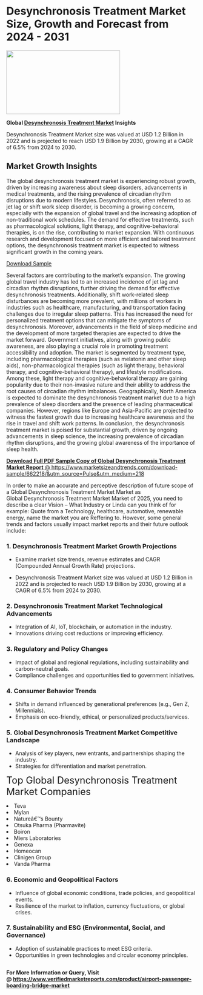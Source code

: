 <H1>Desynchronosis Treatment Market Size, Growth and Forecast from 2024 - 2031</H1><img class="aligncenter size-medium wp-image-584254" src="https://thirdeyenews.in/wp-content/uploads/2024/09/Global-Market-Research-300x168.jpeg" alt="" width="300" height="168" /><p><strong>Global&nbsp;<a href="https://www.marketsizeandtrends.com/download-sample/662218/&amp;utm_source=Pulse&amp;utm_medium=218">Desynchronosis Treatment Market</a> Insights</strong></p><p>Desynchronosis Treatment Market size was valued at USD 1.2 Billion in 2022 and is projected to reach USD 1.9 Billion by 2030, growing at a CAGR of 6.5% from 2024 to 2030.</p><p><h2>Market Growth Insights</h2> <p>The global desynchronosis treatment market is experiencing robust growth, driven by increasing awareness about sleep disorders, advancements in medical treatments, and the rising prevalence of circadian rhythm disruptions due to modern lifestyles. Desynchronosis, often referred to as jet lag or shift work sleep disorder, is becoming a growing concern, especially with the expansion of global travel and the increasing adoption of non-traditional work schedules. The demand for effective treatments, such as pharmacological solutions, light therapy, and cognitive-behavioral therapies, is on the rise, contributing to market expansion. With continuous research and development focused on more efficient and tailored treatment options, the desynchronosis treatment market is expected to witness significant growth in the coming years.</p> <p><a href="#">Download Sample</a></p> <p>Several factors are contributing to the market’s expansion. The growing global travel industry has led to an increased incidence of jet lag and circadian rhythm disruptions, further driving the demand for effective desynchronosis treatments. Additionally, shift work-related sleep disturbances are becoming more prevalent, with millions of workers in industries such as healthcare, manufacturing, and transportation facing challenges due to irregular sleep patterns. This has increased the need for personalized treatment options that can mitigate the symptoms of desynchronosis. Moreover, advancements in the field of sleep medicine and the development of more targeted therapies are expected to drive the market forward. Government initiatives, along with growing public awareness, are also playing a crucial role in promoting treatment accessibility and adoption. The market is segmented by treatment type, including pharmacological therapies (such as melatonin and other sleep aids), non-pharmacological therapies (such as light therapy, behavioral therapy, and cognitive-behavioral therapy), and lifestyle modifications. Among these, light therapy and cognitive-behavioral therapy are gaining popularity due to their non-invasive nature and their ability to address the root causes of circadian rhythm imbalances. Geographically, North America is expected to dominate the desynchronosis treatment market due to a high prevalence of sleep disorders and the presence of leading pharmaceutical companies. However, regions like Europe and Asia-Pacific are projected to witness the fastest growth due to increasing healthcare awareness and the rise in travel and shift work patterns. In conclusion, the desynchronosis treatment market is poised for substantial growth, driven by ongoing advancements in sleep science, the increasing prevalence of circadian rhythm disruptions, and the growing global awareness of the importance of sleep health.</p> <p><a href="#"></p><p><span class=""><strong>Download Full PDF Sample Copy of Global Desynchronosis Treatment Market Report</strong> @ <a href="https://www.marketsizeandtrends.com/download-sample/662218/&amp;utm_source=Pulse&amp;utm_medium=218" target="_blank">https://www.marketsizeandtrends.com/download-sample/662218/&amp;utm_source=Pulse&amp;utm_medium=218</a></span></p><p>In order to make an accurate and perceptive description of future scope of a Global&nbsp;Desynchronosis Treatment Market Market as Global&nbsp;Desynchronosis Treatment Market Market of 2025, you need to describe a clear Vision &ndash; What Industry or Linda can you think of for example: Quote from a Technology, healthcare, automotive, renewable energy, name the market you are Reffering to. However, some general trends and factors usually impact market reports and their future outlook include:</p><h3>1.&nbsp;<strong>Desynchronosis Treatment Market Growth Projections</strong></h3><ul><li>Examine market size trends, revenue estimates and CAGR (Compounded Annual Growth Rate) projections.</li><li><p>Desynchronosis Treatment Market size was valued at USD 1.2 Billion in 2022 and is projected to reach USD 1.9 Billion by 2030, growing at a CAGR of 6.5% from 2024 to 2030.</p></li></ul><h3>2.&nbsp;<strong>Desynchronosis Treatment Market Technological Advancements</strong></h3><ul><li>Integration of AI, IoT, blockchain, or automation in the industry.</li><li>Innovations driving cost reductions or improving efficiency.</li></ul><h3>3.&nbsp;<strong>Regulatory and Policy Changes</strong></h3><ul><li>Impact of global and regional regulations, including sustainability and carbon-neutral goals.</li><li>Compliance challenges and opportunities tied to government initiatives.</li></ul><h3>4.&nbsp;<strong>Consumer Behavior Trends</strong></h3><ul><li>Shifts in demand influenced by generational preferences (e.g., Gen Z, Millennials).</li><li>Emphasis on eco-friendly, ethical, or personalized products/services.</li></ul><h3>5.&nbsp;<strong>Global Desynchronosis Treatment Market Competitive Landscape</strong></h3><ul><li>Analysis of key players, new entrants, and partnerships shaping the industry.</li><li>Strategies for differentiation and market penetration.</li></ul><p data-pm-slice="1 1 []"><span style="color: inherit; font-family: inherit; font-size: 25px;">Top Global Desynchronosis Treatment Market Companies</span></p><div class="" data-test-id=""><p><li>Teva</li><li> Mylan</li><li> Natureâ€™s Bounty</li><li> Otsuka Pharma (Pharmavite)</li><li> Boiron</li><li> Miers Laboratories</li><li> Genexa</li><li> Homeocan</li><li> Clinigen Group</li><li> Vanda Pharma</li></p></div><h3>6.&nbsp;<strong>Economic and Geopolitical Factors</strong></h3><ul><li>Influence of global economic conditions, trade policies, and geopolitical events.</li><li>Resilience of the market to inflation, currency fluctuations, or global crises.</li></ul><h3>7.&nbsp;<strong>Sustainability and ESG (Environmental, Social, and Governance)</strong></h3><ul><li>Adoption of sustainable practices to meet ESG criteria.</li><li>Opportunities in green technologies and circular economy principles.</li></ul><h2><strong style="font-size: 14px;">For More Information or Query, Visit @&nbsp;</strong><a style="background-color: #ffffff; font-size: 14px;" href="https://www.marketsizeandtrends.com/report/desynchronosis-treatment-market/" target="_blank">https://www.verifiedmarketreports.com/product/airport-passenger-boarding-bridge-market</a></h2>
